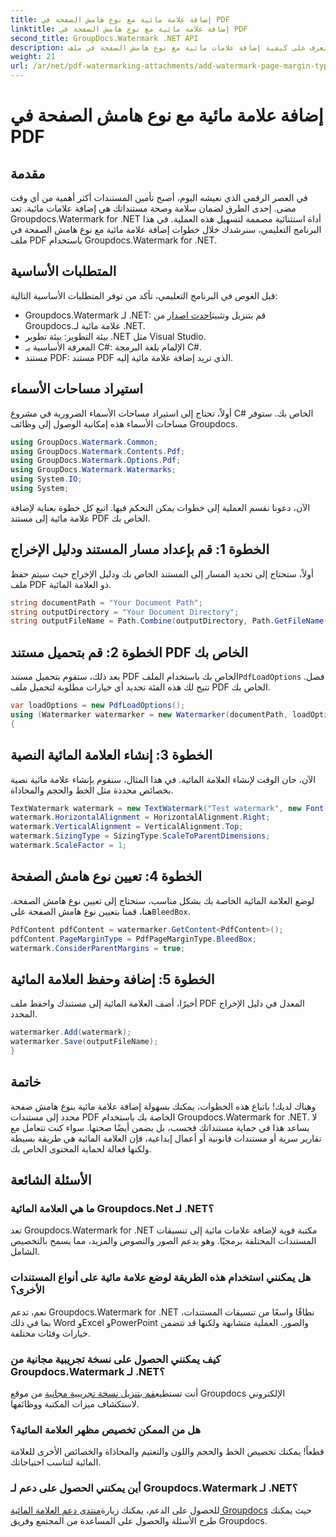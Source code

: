```yaml
---
title: إضافة علامة مائية مع نوع هامش الصفحة في PDF
linktitle: إضافة علامة مائية مع نوع هامش الصفحة في PDF
second_title: GroupDocs.Watermark .NET API
description: تعرف على كيفية إضافة علامات مائية مع نوع هامش الصفحة في ملف PDF باستخدام Groupdocs لـ .NET. تأمين المستندات الخاصة بك دون عناء.
weight: 21
url: /ar/net/pdf-watermarking-attachments/add-watermark-page-margin-type-pdf/
---
```


# إضافة علامة مائية مع نوع هامش الصفحة في PDF

## مقدمة
في العصر الرقمي الذي نعيشه اليوم، أصبح تأمين المستندات أكثر أهمية من أي وقت مضى. إحدى الطرق لضمان سلامة وصحة مستنداتك هي إضافة علامات مائية. تعد Groupdocs.Watermark for .NET أداة استثنائية مصممة لتسهيل هذه العملية. في هذا البرنامج التعليمي، سنرشدك خلال خطوات إضافة علامة مائية مع نوع هامش الصفحة في ملف PDF باستخدام Groupdocs.Watermark for .NET.
## المتطلبات الأساسية
قبل الغوص في البرنامج التعليمي، تأكد من توفر المتطلبات الأساسية التالية:
-  Groupdocs.Watermark لـ .NET: قم بتنزيل وتثبيت[احدث اصدار](https://releases.groupdocs.com/Watermark/net/) من Groupdocs.علامة مائية لـ .NET.
- بيئة التطوير: بيئة تطوير .NET مثل Visual Studio.
- المعرفة الأساسية بـ C#: الإلمام بلغة البرمجة C#.
- مستند PDF: مستند PDF الذي تريد إضافة علامة مائية إليه.
## استيراد مساحات الأسماء
أولاً، تحتاج إلى استيراد مساحات الأسماء الضرورية في مشروع C# الخاص بك. ستوفر مساحات الأسماء هذه إمكانية الوصول إلى وظائف Groupdocs.
```csharp
using GroupDocs.Watermark.Common;
using GroupDocs.Watermark.Contents.Pdf;
using GroupDocs.Watermark.Options.Pdf;
using GroupDocs.Watermark.Watermarks;
using System.IO;
using System;
```
الآن، دعونا نقسم العملية إلى خطوات يمكن التحكم فيها. اتبع كل خطوة بعناية لإضافة علامة مائية إلى مستند PDF الخاص بك.
## الخطوة 1: قم بإعداد مسار المستند ودليل الإخراج
أولاً، ستحتاج إلى تحديد المسار إلى المستند الخاص بك ودليل الإخراج حيث سيتم حفظ ملف PDF ذو العلامة المائية.
```csharp
string documentPath = "Your Document Path";
string outputDirectory = "Your Document Directory";
string outputFileName = Path.Combine(outputDirectory, Path.GetFileName(documentPath));
```
## الخطوة 2: قم بتحميل مستند PDF الخاص بك
 بعد ذلك، ستقوم بتحميل مستند PDF الخاص بك باستخدام الملف`PdfLoadOptions` فصل. تتيح لك هذه الفئة تحديد أي خيارات مطلوبة لتحميل ملف PDF الخاص بك.
```csharp
var loadOptions = new PdfLoadOptions();
using (Watermarker watermarker = new Watermarker(documentPath, loadOptions))
{
```
## الخطوة 3: إنشاء العلامة المائية النصية
الآن، حان الوقت لإنشاء العلامة المائية. في هذا المثال، سنقوم بإنشاء علامة مائية نصية بخصائص محددة مثل الخط والحجم والمحاذاة.
```csharp
TextWatermark watermark = new TextWatermark("Test watermark", new Font("Arial", 42));
watermark.HorizontalAlignment = HorizontalAlignment.Right;
watermark.VerticalAlignment = VerticalAlignment.Top;
watermark.SizingType = SizingType.ScaleToParentDimensions;
watermark.ScaleFactor = 1;
```
## الخطوة 4: تعيين نوع هامش الصفحة
 لوضع العلامة المائية الخاصة بك بشكل مناسب، ستحتاج إلى تعيين نوع هامش الصفحة. هنا، قمنا بتعيين نوع هامش الصفحة على`BleedBox`.
```csharp
PdfContent pdfContent = watermarker.GetContent<PdfContent>();
pdfContent.PageMarginType = PdfPageMarginType.BleedBox;
watermark.ConsiderParentMargins = true;
```
## الخطوة 5: إضافة وحفظ العلامة المائية
أخيرًا، أضف العلامة المائية إلى مستندك واحفظ ملف PDF المعدل في دليل الإخراج المحدد.
```csharp
watermarker.Add(watermark);
watermarker.Save(outputFileName);
}
```
## خاتمة
وهناك لديك! باتباع هذه الخطوات، يمكنك بسهولة إضافة علامة مائية بنوع هامش صفحة محدد إلى مستندات PDF الخاصة بك باستخدام Groupdocs.Watermark for .NET. لا يساعد هذا في حماية مستنداتك فحسب، بل يضمن أيضًا صحتها. سواء كنت تتعامل مع تقارير سرية أو مستندات قانونية أو أعمال إبداعية، فإن العلامة المائية هي طريقة بسيطة ولكنها فعالة لحماية المحتوى الخاص بك.
## الأسئلة الشائعة
### ما هي العلامة المائية Groupdocs.Net لـ .NET؟
تعد Groupdocs.Watermark for .NET مكتبة قوية لإضافة علامات مائية إلى تنسيقات المستندات المختلفة برمجيًا. وهو يدعم الصور والنصوص والمزيد، مما يسمح بالتخصيص الشامل.
### هل يمكنني استخدام هذه الطريقة لوضع علامة مائية على أنواع المستندات الأخرى؟
نعم، تدعم Groupdocs.Watermark for .NET نطاقًا واسعًا من تنسيقات المستندات، بما في ذلك Word وExcel وPowerPoint والصور. العملية متشابهة ولكنها قد تتضمن خيارات وفئات مختلفة.
### كيف يمكنني الحصول على نسخة تجريبية مجانية من Groupdocs.Watermark لـ .NET؟
 أنت تستطيع[قم بتنزيل نسخة تجريبية مجانية](https://releases.groupdocs.com/) من موقع Groupdocs الإلكتروني لاستكشاف ميزات المكتبة ووظائفها.
### هل من الممكن تخصيص مظهر العلامة المائية؟
قطعاً! يمكنك تخصيص الخط والحجم واللون والتعتيم والمحاذاة والخصائص الأخرى للعلامة المائية لتناسب احتياجاتك.
### أين يمكنني الحصول على دعم لـ Groupdocs.Watermark لـ .NET؟
 للحصول على الدعم، يمكنك زيارة[منتدى دعم العلامة المائية Groupdocs](https://forum.groupdocs.com/c/watermark/19) حيث يمكنك طرح الأسئلة والحصول على المساعدة من المجتمع وفريق Groupdocs.